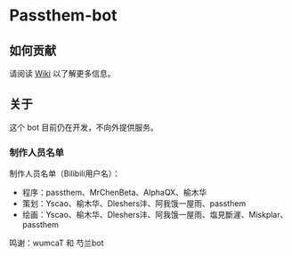 # Passthem-bot

## 如何贡献

请阅读 [Wiki](https://github.com/Passthem-desu/passthem-bot/wiki) 以了解更多信息。

## 关于

这个 bot 目前仍在开发，不向外提供服务。

### 制作人员名单

制作人员名单（Bilibili用户名）：

- 程序：passthem、MrChenBeta、AlphaQX、榆木华
- 策划：Yscao、榆木华、Dleshers沣、阿我饿一屋雨、passthem
- 绘画：Yscao、榆木华、Dleshers沣、阿我饿一屋雨、塩見斷漄、Miskplar、passthem

鸣谢：wumcaT 和 芍兰bot
